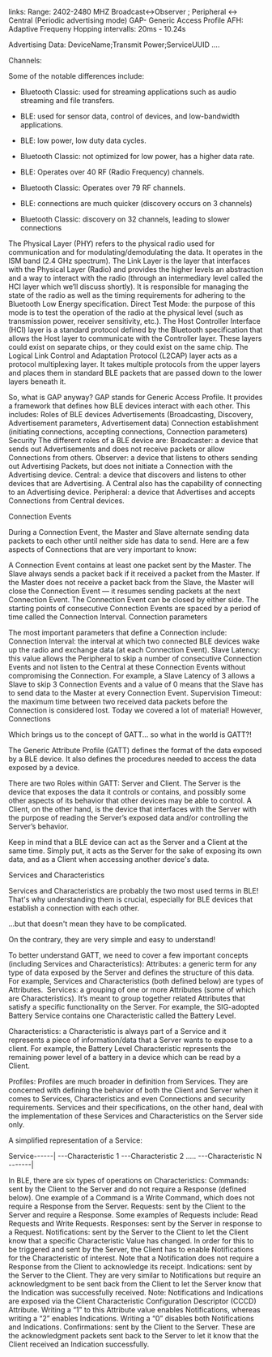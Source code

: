 links:
Range: 2402-2480 MHZ
Broadcast<->Observer ;  Peripheral <-> Central (Periodic advertising  mode)
GAP-  Generic Access Profile
AFH: Adaptive Frequeny Hopping
intervalls: 20ms  - 10.24s 

Advertising Data:
DeviceName;Transmit Power;ServiceUUID ....

Channels:

Some of the notable differences include:
- Bluetooth Classic: used for streaming applications such as audio streaming and file transfers.
- BLE: used for sensor data, control of devices, and low-bandwidth applications.

- BLE: low power, low duty data cycles.
- Bluetooth Classic: not optimized for low power, has a higher data rate.

- BLE: Operates over 40 RF (Radio Frequency) channels.
- Bluetooth Classic: Operates over 79 RF channels.

- BLE: connections are much quicker (discovery occurs on 3 channels)
- Bluetooth Classic: discovery on 32 channels, leading to slower connections 

The Physical Layer (PHY) refers to the physical radio used for communication and for modulating/demodulating the data. It operates in the ISM band (2.4 GHz spectrum).
The Link Layer is the layer that interfaces with the Physical Layer (Radio) and provides the higher levels an abstraction and a way to interact with the radio (through an intermediary level called the HCI layer which we’ll discuss shortly). It is responsible for managing the state of the radio as well as the timing requirements for adhering to the Bluetooth Low Energy specification.
Direct Test Mode: the purpose of this mode is to test the operation of the radio at the physical level (such as transmission power, receiver sensitivity, etc.).
The Host Controller Interface (HCI) layer is a standard protocol defined by the Bluetooth specification that allows the Host layer to communicate with the Controller layer. These layers could exist on separate chips, or they could exist on the same chip.
The Logical Link Control and Adaptation Protocol (L2CAP) layer acts as a protocol multiplexing layer. It takes multiple protocols from the upper layers and places them in standard BLE packets that are passed down to the lower layers beneath it.



So, what is GAP anyway?
GAP stands for Generic Access Profile. It provides a framework that defines how BLE devices interact with each other. This includes:
Roles of BLE devices
Advertisements (Broadcasting, Discovery, Advertisement parameters, Advertisement data)
Connection establishment (initiating connections, accepting connections, Connection parameters)
Security
The different roles of a BLE device are:
Broadcaster: a device that sends out Advertisements and does not receive packets or allow Connections from others.
Observer: a device that listens to others sending out Advertising Packets, but does not initiate a Connection with the Advertising device.
Central: a device that discovers and listens to other devices that are Advertising. A Central also has the capability of connecting to an Advertising device.
Peripheral: a device that Advertises and accepts Connections from Central devices.


Connection Events

During a Connection Event, the Master and Slave alternate sending data packets to each other until neither side has data to send. Here are a few aspects of Connections that are very important  to know:

A Connection Event contains at least one packet sent by the Master. 
The Slave always sends a packet back if it received a packet from the Master. 
If the Master does not receive a packet back from the Slave, the Master will close the Connection Event — it resumes sending packets at the next Connection Event.
The Connection Event can be closed by either side. 
The starting points of consecutive Connection Events are spaced by a period of time called the Connection Interval.
Connection parameters

The most important parameters that define a Connection include:
Connection Interval: the interval at which two connected BLE devices wake up the radio and exchange data (at each Connection Event). 
Slave Latency: this value allows the Peripheral to skip a number of consecutive Connection Events and not listen to the Central at these Connection Events without compromising the Connection. For example, a Slave Latency of 3 allows a Slave to skip 3 Connection Events and a value of 0 means that the Slave has to send data to the Master at every Connection Event. 
Supervision Timeout: the maximum time between two received data packets before the Connection is considered lost. 
Today we covered a lot of material! However, Connections 

Which brings us to the concept of GATT... so what in the world is GATT?!

The Generic Attribute Profile (GATT) defines the format of the data exposed by a BLE device. It also defines the procedures needed to access the data exposed by a device.

There are two Roles within GATT: Server and Client. The Server is the device that exposes the data it controls or contains, and possibly some other aspects of its behavior that other devices may be able to control. A Client, on the other hand, is the device that interfaces with the Server with the purpose of reading the Server’s exposed data and/or controlling the Server’s behavior.

Keep in mind that a BLE device can act as the Server and a Client at the same time. Simply put, it acts as the Server for the sake of exposing its own data, and as a Client when accessing another device's data.

Services and Characteristics

Services and Characteristics are probably the two most used terms in BLE! That's why understanding them is crucial, especially for BLE devices that establish a connection with each other.

...but that doesn't mean they have to be complicated.

On the contrary, they are very simple and easy to understand!

To better understand GATT, we need to cover a few important concepts (including Services and Characteristics):
Attributes: a generic term for any type of data exposed by the Server and defines the structure of this data. For example, Services and Characteristics (both defined below) are types of Attributes.
​
Services: a grouping of one or more Attributes (some of which are Characteristics). It’s meant to group together related Attributes that satisfy a specific functionality on the Server. For example, the SIG-adopted Battery Service contains one Characteristic called the Battery Level.
 
Characteristics: a Characteristic is always part of a Service and it represents a piece of information/data that a Server wants to expose to a client. For example, the Battery Level Characteristic represents the remaining power level of a battery in a device which can be read by a Client.
 
Profiles: Profiles are much broader in definition from Services. They are concerned with defining the behavior of both the Client and Server when it comes to Services, Characteristics and even Connections and security requirements. Services and their specifications, on the other hand, deal with the implementation of these Services and Characteristics on the Server side only.

A simplified representation of a Service:

Service------|
          ---Characteristic 1
          ---Characteristic 2
          .....
          ---Characteristic N
           -------|
           
In BLE, there are six types of operations on Characteristics:
Commands: sent by the Client to the Server and do not require a Response (defined below). One example of a Command is a Write Command, which does not require a Response from the Server.
Requests: sent by the Client to the Server and require a Response. Some examples of Requests include: Read Requests and Write Requests.
Responses: sent by the Server in response to a Request.
Notifications: sent by the Server to the Client to let the Client know that a specific Characteristic Value has changed. In order for this to be triggered and sent by the Server, the Client has to enable Notifications for the Characteristic of interest. Note that a Notification does not require a Response from the Client to acknowledge its receipt.
Indications: sent by the Server to the Client. They are very similar to Notifications but require an acknowledgment to be sent back from the Client to let the Server know that the Indication was successfully received.
Note: Notifications and Indications are exposed via the Client Characteristic Configuration Descriptor (CCCD) Attribute. Writing a “1” to this Attribute value enables Notifications, whereas writing a “2” enables Indications. Writing a “0” disables both Notifications and Indications.
Confirmations: sent by the Client to the Server. These are the acknowledgment packets sent back to the Server to let it know that the Client received an Indication successfully.
